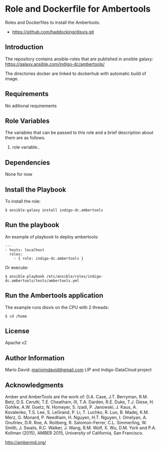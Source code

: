 Role and Dockerfile for Ambertools
==================================

Roles and Dockerfiles to install the Ambertools:

* https://github.com/haddocking/disvis.git

Introduction
------------

The repository contains ansible-roles that are published in
ansible galaxy: https://galaxy.ansible.com/indigo-dc/ambertools/

The directories docker are linked to
dockerhub with automatic build of image.

Requirements
------------

No aditional requirements

Role Variables
--------------

The variables that can be passed to this role and a brief description
about them are as follows.

1. role variable..

Dependencies
------------

None for now

Install the Playbook
--------------------

To install the role:

```
$ ansible-galaxy install indigo-dc.ambertools
```

Run the playbook
----------------

An example of playbook to deploy ambertools:

```
---
- hosts: localhost
  roles:
    - { role: indigo-dc.ambertools }
```

Or execute:

```
$ ansible-playbook /etc/ansible/roles/indigo-dc.ambertools/tests/ambertools.yml
```


Run the Ambertools application
------------------------------

The example runs disvis on the CPU with 2 threads:

```
$ cd /home
```

License
-------

Apache v2

Author Information
------------------

Mario David: mariojmdavid@gmail.com
LIP and Indigo-DataCloud project

Acknowledgments
---------------

Amber and AmberTools are the work of:
D.A. Case, J.T. Berryman, R.M. Betz, D.S. Cerutti, T.E. Cheatham, III, T.A. Darden, R.E. Duke,
T.J. Giese, H. Gohlke, A.W. Goetz, N. Homeyer, S. Izadi, P. Janowski, J. Kaus, A. Kovalenko,
T.S. Lee, S. LeGrand, P. Li, T. Luchko, R. Luo, B. Madej, K.M. Merz, G. Monard, P. Needham,
H. Nguyen, H.T. Nguyen, I. Omelyan, A. Onufriev, D.R. Roe, A. Roitberg, R. Salomon-Ferrer,
C.L. Simmerling, W. Smith, J. Swails, R.C. Walker, J. Wang, R.M. Wolf, X. Wu, D.M. York and P.A. Kollman (2015),
AMBER 2015, University of California, San Francisco.

http://ambermd.org/
